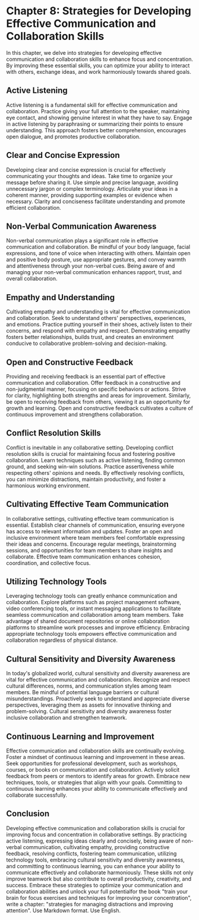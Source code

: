 Chapter 8: Strategies for Developing Effective Communication and Collaboration Skills
=====================================================================================

In this chapter, we delve into strategies for developing effective communication and collaboration skills to enhance focus and concentration. By improving these essential skills, you can optimize your ability to interact with others, exchange ideas, and work harmoniously towards shared goals.

Active Listening
----------------

Active listening is a fundamental skill for effective communication and collaboration. Practice giving your full attention to the speaker, maintaining eye contact, and showing genuine interest in what they have to say. Engage in active listening by paraphrasing or summarizing their points to ensure understanding. This approach fosters better comprehension, encourages open dialogue, and promotes productive collaboration.

Clear and Concise Expression
----------------------------

Developing clear and concise expression is crucial for effectively communicating your thoughts and ideas. Take time to organize your message before sharing it. Use simple and precise language, avoiding unnecessary jargon or complex terminology. Articulate your ideas in a coherent manner, providing supporting examples or evidence when necessary. Clarity and conciseness facilitate understanding and promote efficient collaboration.

Non-Verbal Communication Awareness
----------------------------------

Non-verbal communication plays a significant role in effective communication and collaboration. Be mindful of your body language, facial expressions, and tone of voice when interacting with others. Maintain open and positive body posture, use appropriate gestures, and convey warmth and attentiveness through your non-verbal cues. Being aware of and managing your non-verbal communication enhances rapport, trust, and overall collaboration.

Empathy and Understanding
-------------------------

Cultivating empathy and understanding is vital for effective communication and collaboration. Seek to understand others' perspectives, experiences, and emotions. Practice putting yourself in their shoes, actively listen to their concerns, and respond with empathy and respect. Demonstrating empathy fosters better relationships, builds trust, and creates an environment conducive to collaborative problem-solving and decision-making.

Open and Constructive Feedback
------------------------------

Providing and receiving feedback is an essential part of effective communication and collaboration. Offer feedback in a constructive and non-judgmental manner, focusing on specific behaviors or actions. Strive for clarity, highlighting both strengths and areas for improvement. Similarly, be open to receiving feedback from others, viewing it as an opportunity for growth and learning. Open and constructive feedback cultivates a culture of continuous improvement and strengthens collaboration.

Conflict Resolution Skills
--------------------------

Conflict is inevitable in any collaborative setting. Developing conflict resolution skills is crucial for maintaining focus and fostering positive collaboration. Learn techniques such as active listening, finding common ground, and seeking win-win solutions. Practice assertiveness while respecting others' opinions and needs. By effectively resolving conflicts, you can minimize distractions, maintain productivity, and foster a harmonious working environment.

Cultivating Effective Team Communication
----------------------------------------

In collaborative settings, cultivating effective team communication is essential. Establish clear channels of communication, ensuring everyone has access to relevant information and updates. Foster an open and inclusive environment where team members feel comfortable expressing their ideas and concerns. Encourage regular meetings, brainstorming sessions, and opportunities for team members to share insights and collaborate. Effective team communication enhances cohesion, coordination, and collective focus.

Utilizing Technology Tools
--------------------------

Leveraging technology tools can greatly enhance communication and collaboration. Explore platforms such as project management software, video conferencing tools, or instant messaging applications to facilitate seamless communication and collaboration among team members. Take advantage of shared document repositories or online collaboration platforms to streamline work processes and improve efficiency. Embracing appropriate technology tools empowers effective communication and collaboration regardless of physical distance.

Cultural Sensitivity and Diversity Awareness
--------------------------------------------

In today's globalized world, cultural sensitivity and diversity awareness are vital for effective communication and collaboration. Recognize and respect cultural differences, norms, and communication styles among team members. Be mindful of potential language barriers or cultural misunderstandings. Proactively seek to understand and appreciate diverse perspectives, leveraging them as assets for innovative thinking and problem-solving. Cultural sensitivity and diversity awareness foster inclusive collaboration and strengthen teamwork.

Continuous Learning and Improvement
-----------------------------------

Effective communication and collaboration skills are continually evolving. Foster a mindset of continuous learning and improvement in these areas. Seek opportunities for professional development, such as workshops, courses, or books on communication and collaboration. Actively solicit feedback from peers or mentors to identify areas for growth. Embrace new techniques, tools, or strategies that align with your goals. Committing to continuous learning enhances your ability to communicate effectively and collaborate successfully.

Conclusion
----------

Developing effective communication and collaboration skills is crucial for improving focus and concentration in collaborative settings. By practicing active listening, expressing ideas clearly and concisely, being aware of non-verbal communication, cultivating empathy, providing constructive feedback, resolving conflicts, fostering team communication, utilizing technology tools, embracing cultural sensitivity and diversity awareness, and committing to continuous learning, you can enhance your ability to communicate effectively and collaborate harmoniously. These skills not only improve teamwork but also contribute to overall productivity, creativity, and success. Embrace these strategies to optimize your communication and collaboration abilities and unlock your full potentialfor the book "train your brain for focus exercises and techniques for improving your concentration", write a chapter: "strategies for managing distractions and improving attention". Use Markdown format. Use English.
